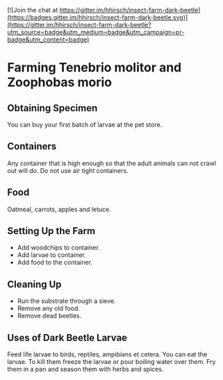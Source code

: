 [![Join the chat at https://gitter.im/hhirsch/insect-farm-dark-beetle](https://badges.gitter.im/hhirsch/insect-farm-dark-beetle.svg)](https://gitter.im/hhirsch/insect-farm-dark-beetle?utm_source=badge&utm_medium=badge&utm_campaign=pr-badge&utm_content=badge)
# Farming Tenebrio molitor and Zoophobas morio
## Obtaining Specimen
You can buy your first batch of larvae at the pet store.
## Containers
Any container that is high enough so that the adult animals can not crawl out will do. Do not use air tight containers.
## Food
Oatmeal, carrots, apples and letuce.
## Setting Up the Farm
- Add woodchips to container.
- Add larvae to container.
- Add food to the container.
## Cleaning Up
- Run the substrate through a sieve.
- Remove any old food.
- Remove dead beetles.
## Uses of Dark Beetle Larvae
Feed life larvae to birds, reptiles, ampibians et cetera.
You can eat the larvae. To kill them freeze the larvae or pour boiling water over them.
Fry them in a pan and season them with herbs and spices.
